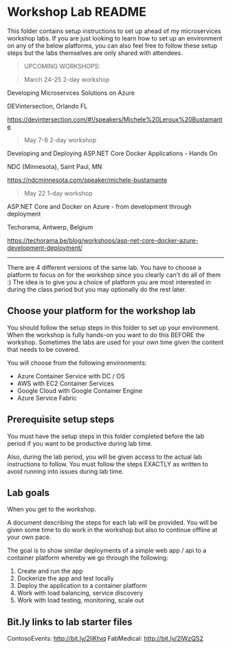 # Workshop Lab README
This folder contains setup instructions to set up ahead of my microservices workshop labs.
If you are just looking to learn how to set up an environment on any of the below platforms, you can also feel free to follow these setup steps but the labs themselves are only shared with attendees.

> UPCOMING WORKSHOPS: 

> March 24-25
2-day workshop

Developing Microservces Solutions on Azure

DEVintersection, Orlando FL

https://devintersection.com/#!/speakers/Michele%20Leroux%20Bustamante

> May 7-8
2-day workshop

Developing and Deploying ASP.NET Core Docker Applications - Hands On

NDC {Minnesota}, Saint Paul, MN

https://ndcminnesota.com/speaker/michele-bustamante

> May 22
1-day workshop

ASP.NET Core and Docker on Azure - from development through deployment

Techorama, Antwerp, Belgium

https://techorama.be/blog/workshops/asp-net-core-docker-azure-development-deployment/

-----

There are 4 different versions of the same lab. You have to choose a platform to focus on for the workshop since you clearly can't do all of them :) 
The idea is to give you a choice of platform you are most interested in during the class period but you may optionally do the rest later.

## Choose your platform for the workshop lab
You should follow the setup steps in this folder to set up your environment. When the workshop is fully hands-on you want to do this BEFORE the workshop. Sometimes the labs are used for your own time given the content that needs to be covered.

You will choose from the following environments:
* Azure Container Service with DC / OS
* AWS with EC2 Container Services
* Google Cloud with Google Container Engine 
* Azure Service Fabric

## Prerequisite setup steps
You must have the setup steps in this folder completed before the lab period if you want to be productive during lab time.

Also, during the lab period, you will be given access to the actual lab instructions to follow.
You must follow the steps EXACTLY as written to avoid running into issues during lab time. 

## Lab goals
When you get to the workshop.

A document describing the steps for each lab will be provided. You will be given some time to do work in the workshop but also to continue offline at your own pace. 

The goal is to show similar deployments of a simple web app / api to a container platform whereby we go through the following:
1. Create and run the app
2. Dockerize the app and test locally
3. Deploy the application to a container platform
4. Work with load balancing, service discovery
5. Work with load testing, monitoring, scale out

## Bit.ly links to lab starter files
ContosoEvents: http://bit.ly/2liKtvq
FabMedical: http://bit.ly/2lWzQS2
